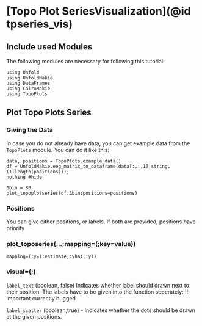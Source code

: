 # [Topo Plot SeriesVisualization](@id tpseries_vis)


## Include used Modules
The following modules are necessary for following this tutorial:
```@example main
using Unfold
using UnfoldMakie
using DataFrames
using CairoMakie
using TopoPlots
```
## Plot Topo Plots Series

### Giving the Data

In case you do not already have data, you can get example data from the `TopoPlots` module. 
You can do it like this:
```@example main
data, positions = TopoPlots.example_data()
df = UnfoldMakie.eeg_matrix_to_dataframe(data[:,:,1],string.(1:length(positions)));
nothing #hide
```

```@example main
Δbin = 80
plot_topoplotseries(df,Δbin;positions=positions)
```


### Positions
You can give either positions, or labels. If both are provided, positions have priority

### plot_toposeries(...;mapping=(;key=value))
`mapping=(:y=(:estimate,:yhat,:y))`

### visual=(;)
`label_text` (boolean, false) Indicates whether label should drawn next to their position.
The labels have to be given into the function seperately:
!!! important
    currently bugged

`label_scatter` (boolean,true) - Indicates whether the dots should be drawn at the given positions.

